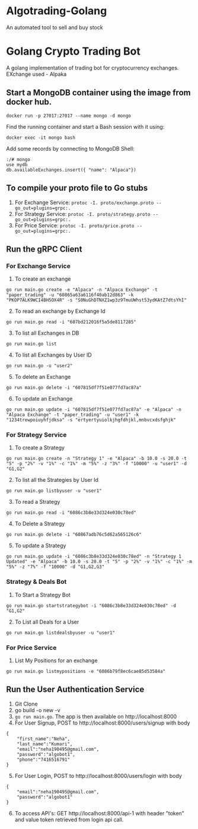 # Algotrading-Golang
An automated tool to sell and buy stock

# Golang Crypto Trading Bot

A golang implementation of trading bot for cryptocurrency exchanges. EXchange used - Alpaka

## Start a MongoDB container using the image from docker hub.
```
docker run -p 27017:27017 --name mongo -d mongo
```
Find the running container and start a Bash session with it using:
```
docker exec -it mongo bash
```
Add some records by connecting to MongoDB Shell:
```
:/# mongo
use mydb
db.availableExchanges.insert({ "name": "Alpaca"})
```

## To compile your proto file to Go stubs
1. For Exchange Service:
```protoc -I. proto/exchange.proto --go_out=plugins=grpc:.```
2. For Strategy Service:
```protoc -I. proto/strategy.proto --go_out=plugins=grpc:.```
3. For Price Service:
```protoc -I. proto/price.proto --go_out=plugins=grpc:.```

## Run the gRPC Client

### For Exchange Service
1. To create an exchange
```
go run main.go create -e "Alpaca" -n "Alpaca Exchange" -t "paper_trading" -u "60865a63a6116f40ab12d863" -k "PKOP7ALK9WCI4BH5OX4R" -s "S0NuGhDTNXZ1wp3z9TmuUWhst53ydKAtZ7dtsYhI"
```
2. To read an exchange by Exchange Id
```
go run main.go read -i "607bd212016f5a5de8117285"
```
3. To list all Exchanges in DB
```
go run main.go list
```
4. To list all Exchanges by User ID
```
go run main.go -u "user2"
```
5. To delete an Exchange
```
go run main.go delete -i "607815df7f51e077fd7ac87a"
```
6. To update an Exchange
```
go run main.go update -i "607815df7f51e077fd7ac87a" -e "Alpaca" -n "Alpaca Exchange" -t "paper_trading" -u "user1" -k "1234trewpoiuyhfjdksa" -s "ertyertyuiolkjhgfdhjkl,mnbvcxdsfghjk"
```

### For Strategy Service
1. To create a Strategy
```
go run main.go create -n "Strategy 1" -e "Alpaca" -b 10.0 -s 20.0 -t "5" -p "2%" -v "1%" -c "1%" -m "5%" -z "3%" -f "10000" -u "user1" -d "G1,G2"
```
2. To list all the Strategies by User Id
```
go run main.go listbyuser -u "user1"
```
3. To read a Strategy
```
go run main.go read -i "6086c3b8e33d324e030c78ed"
```
4. To Delete a Strategy
```
go run main.go delete -i "60867adb76c5d62a565126c6"
```
5. To update a Strategy
```
go run main.go update -i "6086c3b8e33d324e030c78ed" -n "Strategy 1 Updated" -e "Alpaca" -b 10.0 -s 20.0 -t "5" -p "2%" -v "1%" -c "1%" -m "5%" -z "7%" -f "10000" -d "G1,G2,G3"
```
### Strategy & Deals Bot
1. To Start a Strategy Bot
```
go run main.go startstrategybot -i "6086c3b8e33d324e030c78ed" -d "G1,G2"
```
2. To List all Deals for a User
```
go run main.go listdealsbyuser -u "user1"
```

### For Price Service
1. List My Positions for an exchange
```
go run main.go listmypositions -e "6086b79f8ec6cae85d53584a"
```
## Run the User Authentication Service
1. Git Clone
2. go build -o new -v
3. ```go run main.go```. The app is then available on http://localhost:8000
4. For User Signup, POST to http://localhost:8000/users/signup with body
```
{
    "first_name":"Neha",
    "last_name":"Kumari",
    "email":"neha190495@gmail.com",
    "password":"algobot1",
    "phone":"7416516791"
}
```
5. For User Login, POST to http://localhost:8000/users/login with body
```
{
    "email":"neha190495@gmail.com",
    "password":"algobot1"
}
```
6. To access API's: GET http://localhost:8000/api-1 with header "token" and value token retrieved from login api call.